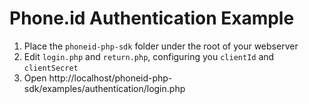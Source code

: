# Phone.id Authentication Example

1. Place the `phoneid-php-sdk` folder under the root of your webserver
2. Edit `login.php` and `return.php`, configuring you `clientId` and `clientSecret`
3. Open http://localhost/phoneid-php-sdk/examples/authentication/login.php
